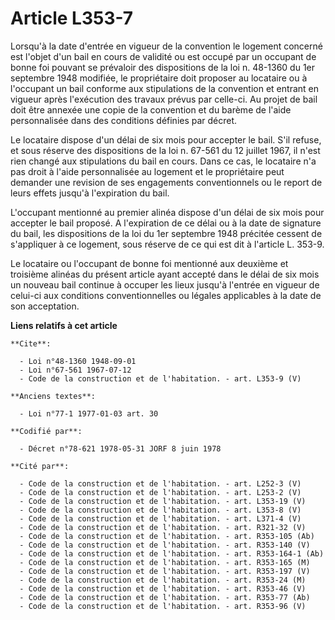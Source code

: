 # Article L353-7

Lorsqu'à la date d'entrée en vigueur de la convention le logement concerné est l'objet d'un bail en cours de validité ou est
occupé par un occupant de bonne foi pouvant se prévaloir des dispositions de la loi n. 48-1360 du 1er septembre 1948
modifiée, le propriétaire doit proposer au locataire ou à l'occupant un bail conforme aux stipulations de la convention et
entrant en vigueur après l'exécution des travaux prévus par celle-ci. Au projet de bail doit être annexée une copie de la
convention et du barème de l'aide personnalisée dans des conditions définies par décret.

Le locataire dispose d'un délai de six mois pour accepter le bail. S'il refuse, et sous réserve des dispositions de la loi n.
67-561 du 12 juillet 1967, il n'est rien changé aux stipulations du bail en cours. Dans ce cas, le locataire n'a pas droit à
l'aide personnalisée au logement et le propriétaire peut demander une revision de ses engagements conventionnels ou le report
de leurs effets jusqu'à l'expiration du bail.

L'occupant mentionné au premier alinéa dispose d'un délai de six mois pour accepter le bail proposé. A l'expiration de ce
délai ou à la date de signature du bail, les dispositions de la loi du 1er septembre 1948 précitée cessent de s'appliquer à
ce logement, sous réserve de ce qui est dit à l'article L. 353-9.

Le locataire ou l'occupant de bonne foi mentionné aux deuxième et troisième alinéas du présent article ayant accepté dans le
délai de six mois un nouveau bail continue à occuper les lieux jusqu'à l'entrée en vigueur de celui-ci aux conditions
conventionnelles ou légales applicables à la date de son acceptation.

**Liens relatifs à cet article**

	**Cite**:

	  - Loi n°48-1360 1948-09-01
	  - Loi n°67-561 1967-07-12
	  - Code de la construction et de l'habitation. - art. L353-9 (V)

	**Anciens textes**:

	  - Loi n°77-1 1977-01-03 art. 30

	**Codifié par**:

	  - Décret n°78-621 1978-05-31 JORF 8 juin 1978

	**Cité par**:

	  - Code de la construction et de l'habitation. - art. L252-3 (V)
	  - Code de la construction et de l'habitation. - art. L253-2 (V)
	  - Code de la construction et de l'habitation. - art. L353-19 (V)
	  - Code de la construction et de l'habitation. - art. L353-8 (V)
	  - Code de la construction et de l'habitation. - art. L371-4 (V)
	  - Code de la construction et de l'habitation. - art. R321-32 (V)
	  - Code de la construction et de l'habitation. - art. R353-105 (Ab)
	  - Code de la construction et de l'habitation. - art. R353-140 (V)
	  - Code de la construction et de l'habitation. - art. R353-164-1 (Ab)
	  - Code de la construction et de l'habitation. - art. R353-165 (M)
	  - Code de la construction et de l'habitation. - art. R353-197 (V)
	  - Code de la construction et de l'habitation. - art. R353-24 (M)
	  - Code de la construction et de l'habitation. - art. R353-46 (V)
	  - Code de la construction et de l'habitation. - art. R353-77 (Ab)
	  - Code de la construction et de l'habitation. - art. R353-96 (V)
